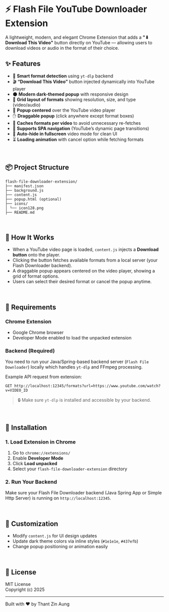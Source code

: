 # ⚡ Flash File YouTube Downloader Extension

A lightweight, modern, and elegant Chrome Extension that adds a **"⬇ Download This Video"** button directly on YouTube — allowing users to download videos or audio in the format of their choice.

## ✨ Features

- 🎯 **Smart format detection** using `yt-dlp` backend
- 🎬 **“Download This Video”** button injected dynamically into YouTube player
- 🌑 **Modern dark-themed popup** with responsive design
- 🧱 **Grid layout of formats** showing resolution, size, and type (video/audio)
- 🎯 **Popup centered** over the YouTube video player
- ✋ **Draggable popup** (click anywhere except format boxes)
- 💾 **Caches formats per video** to avoid unnecessary re-fetches
- 🔁 **Supports SPA navigation** (YouTube’s dynamic page transitions)
- 🎥 **Auto-hide in fullscreen** video mode for clean UI
- ⏳ **Loading animation** with cancel option while fetching formats


<br>

## 📦 Project Structure
```
flash-file-downloader-extension/
├── manifest.json
├── background.js
├── content.js
├── popup.html (optional)
├── icons/
│ └── icon128.png
├── README.md
```

<br>

## 🧠 How It Works

- When a YouTube video page is loaded, `content.js` injects a **Download button** onto the player.
- Clicking the button fetches available formats from a local server (your Flash Downloader backend).
- A draggable popup appears centered on the video player, showing a grid of format options.
- Users can select their desired format or cancel the popup anytime.

<br>

## 🔧 Requirements

### Chrome Extension

- Google Chrome browser
- Developer Mode enabled to load the unpacked extension

### Backend (Required)

You need to run your Java/Spring-based backend server (`Flash File Downloader`) locally which handles `yt-dlp` and FFmpeg processing.

Example API request from extension:
```
GET http://localhost:12345/formats?url=https://www.youtube.com/watch?v=VIDEO_ID
```


> 🔒 Make sure `yt-dlp` is installed and accessible by your backend.

<br>

## 🚀 Installation

### 1. Load Extension in Chrome

1. Go to `chrome://extensions/`
2. Enable **Developer Mode**
3. Click **Load unpacked**
4. Select your `flash-file-downloader-extension` directory

### 2. Run Your Backend

Make sure your Flash File Downloader backend (Java Spring App or Simple Http Server) is running on `http://localhost:12345`.

<br>

## 🎨 Customization

- Modify `content.js` for UI design updates
- Update dark theme colors via inline styles (`#1e1e1e`, `#437efb`)
- Change popup positioning or animation easily

<br>

## 📃 License

MIT License  
Copyright (c) 2025

---

Built with ❤️ by Thant Zin Aung 

